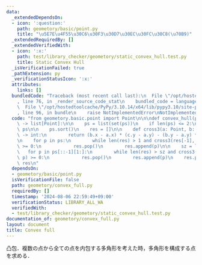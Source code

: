 ```yaml
---
data:
  _extendedDependsOn:
  - icon: ':question:'
    path: geometory/basic/point.py
    title: "\u5E7E\u4F55\u30C6\u30F3\u30D7\u30EC\u30FC\u30C8(\u70B9)"
  _extendedRequiredBy: []
  _extendedVerifiedWith:
  - icon: ':x:'
    path: test/library_checker/geometory/static_convex_hull.test.py
    title: Static Convex Hull
  _isVerificationFailed: true
  _pathExtension: py
  _verificationStatusIcon: ':x:'
  attributes:
    links: []
  bundledCode: "Traceback (most recent call last):\n  File \"/opt/hostedtoolcache/PyPy/3.10.14/x64/lib/pypy3.10/site-packages/onlinejudge_verify/documentation/build.py\"\
    , line 76, in _render_source_code_stat\n    bundled_code = language.bundle(\n\
    \  File \"/opt/hostedtoolcache/PyPy/3.10.14/x64/lib/pypy3.10/site-packages/onlinejudge_verify/languages/python.py\"\
    , line 96, in bundle\n    raise NotImplementedError\nNotImplementedError\n"
  code: "from geometory.basic.point import Point\n\n\ndef convex_hull(ps: list[Point])\
    \ -> list[Point]:\n\n    ps = list(set(ps))\n    if len(ps) <= 2:\n        return\
    \ ps\n\n    ps.sort()\n    res = []\n\n    def cross3(a: Point, b: Point, c: Point)\
    \ -> int:\n        return (b.x - a.x) * (c.y - a.y) - (b.y - a.y) * (c.x - a.x)\n\
    \n    for p in ps:\n        while len(res) > 1 and cross3(res[-1], res[-2], p)\
    \ >= 0:\n            res.pop()\n        res.append(p)\n\n    sz = len(res)\n \
    \   for p in ps[::-1][1:]:\n        while len(res) > sz and cross3(res[-1], res[-2],\
    \ p) >= 0:\n            res.pop()\n        res.append(p)\n    res.pop()\n    return\
    \ res\n"
  dependsOn:
  - geometory/basic/point.py
  isVerificationFile: false
  path: geometory/convex_full.py
  requiredBy: []
  timestamp: '2024-08-06 22:59:49+09:00'
  verificationStatus: LIBRARY_ALL_WA
  verifiedWith:
  - test/library_checker/geometory/static_convex_hull.test.py
documentation_of: geometory/convex_full.py
layout: document
title: Convex full
---
```


凸包．複数の点から全ての点を内包する多角形を考えた時，多角形を構成する点を求める．
